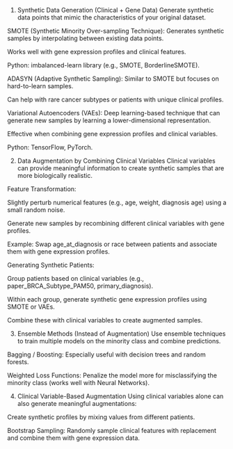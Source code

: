 1. Synthetic Data Generation (Clinical + Gene Data)
Generate synthetic data points that mimic the characteristics of your original dataset.

SMOTE (Synthetic Minority Over-sampling Technique): Generates synthetic samples by interpolating between existing data points.

Works well with gene expression profiles and clinical features.

Python: imbalanced-learn library (e.g., SMOTE, BorderlineSMOTE).

ADASYN (Adaptive Synthetic Sampling): Similar to SMOTE but focuses on hard-to-learn samples.

Can help with rare cancer subtypes or patients with unique clinical profiles.

Variational Autoencoders (VAEs): Deep learning-based technique that can generate new samples by learning a lower-dimensional representation.

Effective when combining gene expression profiles and clinical variables.

Python: TensorFlow, PyTorch.

2. Data Augmentation by Combining Clinical Variables
Clinical variables can provide meaningful information to create synthetic samples that are more biologically realistic.

Feature Transformation:

Slightly perturb numerical features (e.g., age, weight, diagnosis age) using a small random noise.

Generate new samples by recombining different clinical variables with gene profiles.

Example: Swap age_at_diagnosis or race between patients and associate them with gene expression profiles.

Generating Synthetic Patients:

Group patients based on clinical variables (e.g., paper_BRCA_Subtype_PAM50, primary_diagnosis).

Within each group, generate synthetic gene expression profiles using SMOTE or VAEs.

Combine these with clinical variables to create augmented samples.

3. Ensemble Methods (Instead of Augmentation)
Use ensemble techniques to train multiple models on the minority class and combine predictions.

Bagging / Boosting: Especially useful with decision trees and random forests.

Weighted Loss Functions: Penalize the model more for misclassifying the minority class (works well with Neural Networks).

4. Clinical Variable-Based Augmentation
Using clinical variables alone can also generate meaningful augmentations:

Create synthetic profiles by mixing values from different patients.

Bootstrap Sampling: Randomly sample clinical features with replacement and combine them with gene expression data.

